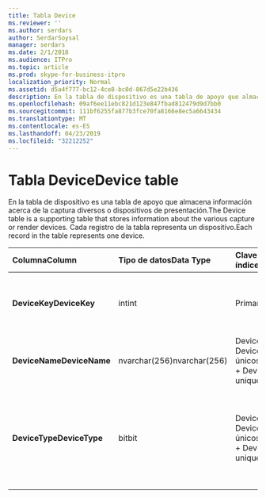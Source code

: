 ```yaml
---
title: Tabla Device
ms.reviewer: ''
ms.author: serdars
author: SerdarSoysal
manager: serdars
ms.date: 2/1/2018
ms.audience: ITPro
ms.topic: article
ms.prod: skype-for-business-itpro
localization_priority: Normal
ms.assetid: d5a4f777-bc12-4ce8-bc0d-867d5e22b436
description: En la tabla de dispositivo es una tabla de apoyo que almacena información acerca de la captura diversos o dispositivos de presentación. Cada registro de la tabla representa un dispositivo.
ms.openlocfilehash: 09af6ee11ebc821d123e847fbad812479d9d7bb0
ms.sourcegitcommit: 111bf6255fa877b3fce70fa8166e8ec5a6643434
ms.translationtype: MT
ms.contentlocale: es-ES
ms.lasthandoff: 04/23/2019
ms.locfileid: "32212252"
---
```

# <a name="device-table"></a><span data-ttu-id="ce21f-104">Tabla Device</span><span class="sxs-lookup"><span data-stu-id="ce21f-104">Device table</span></span>
 
<span data-ttu-id="ce21f-105">En la tabla de dispositivo es una tabla de apoyo que almacena información acerca de la captura diversos o dispositivos de presentación.</span><span class="sxs-lookup"><span data-stu-id="ce21f-105">The Device table is a supporting table that stores information about the various capture or render devices.</span></span> <span data-ttu-id="ce21f-106">Cada registro de la tabla representa un dispositivo.</span><span class="sxs-lookup"><span data-stu-id="ce21f-106">Each record in the table represents one device.</span></span>
  
|<span data-ttu-id="ce21f-107">**Columna**</span><span class="sxs-lookup"><span data-stu-id="ce21f-107">**Column**</span></span>|<span data-ttu-id="ce21f-108">**Tipo de datos**</span><span class="sxs-lookup"><span data-stu-id="ce21f-108">**Data Type**</span></span>|<span data-ttu-id="ce21f-109">**Clave o índice**</span><span class="sxs-lookup"><span data-stu-id="ce21f-109">**Key/Index**</span></span>|<span data-ttu-id="ce21f-110">**Detalles**</span><span class="sxs-lookup"><span data-stu-id="ce21f-110">**Details**</span></span>|
|:-----|:-----|:-----|:-----|
|<span data-ttu-id="ce21f-111">**DeviceKey**</span><span class="sxs-lookup"><span data-stu-id="ce21f-111">**DeviceKey**</span></span> <br/> |<span data-ttu-id="ce21f-112">int</span><span class="sxs-lookup"><span data-stu-id="ce21f-112">int</span></span>  <br/> |<span data-ttu-id="ce21f-113">Primary</span><span class="sxs-lookup"><span data-stu-id="ce21f-113">Primary</span></span>  <br/> |<span data-ttu-id="ce21f-114">Número único que identifica este dispositivo.</span><span class="sxs-lookup"><span data-stu-id="ce21f-114">Unique number identifying this device.</span></span>  <br/> |
|<span data-ttu-id="ce21f-115">**DeviceName**</span><span class="sxs-lookup"><span data-stu-id="ce21f-115">**DeviceName**</span></span> <br/> |<span data-ttu-id="ce21f-116">nvarchar(256)</span><span class="sxs-lookup"><span data-stu-id="ce21f-116">nvarchar(256)</span></span>  <br/> |<span data-ttu-id="ce21f-117">DeviceName + DeviceType son únicos</span><span class="sxs-lookup"><span data-stu-id="ce21f-117">DeviceName + DeviceType is unique</span></span>  <br/> |<span data-ttu-id="ce21f-118">Nombre del dispositivo.</span><span class="sxs-lookup"><span data-stu-id="ce21f-118">Device name.</span></span>  <br/> |
|<span data-ttu-id="ce21f-119">**DeviceType**</span><span class="sxs-lookup"><span data-stu-id="ce21f-119">**DeviceType**</span></span> <br/> |<span data-ttu-id="ce21f-120">bit</span><span class="sxs-lookup"><span data-stu-id="ce21f-120">bit</span></span>  <br/> |<span data-ttu-id="ce21f-121">DeviceName + DeviceType son únicos</span><span class="sxs-lookup"><span data-stu-id="ce21f-121">DeviceName + DeviceType is unique</span></span>  <br/> |<span data-ttu-id="ce21f-122">Tipo de dispositivo.</span><span class="sxs-lookup"><span data-stu-id="ce21f-122">Device type.</span></span> <span data-ttu-id="ce21f-123">1 es un dispositivo de captura, 0 es un dispositivo de presentación.</span><span class="sxs-lookup"><span data-stu-id="ce21f-123">1 is a capture device, 0 is a render device.</span></span>  <br/> |
   

